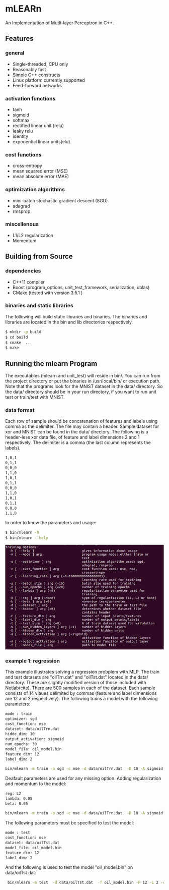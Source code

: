# mLEARn
An Implementation of Mutli-layer Perceptron in C++. 

## Features
### general
* Single-threaded, CPU only
* Reasonably fast
* Simple C++ constructs
* Linux platform currently supported
* Feed-forward networks

### activation functions
* tanh
* sigmoid
* softmax
* rectified linear unit (relu)
* leaky relu
* identity
* exponential linear units(elu)

### cost functions
* cross-entropy
* mean squared error (MSE)
* mean absolute error (MAE)

### optimization algorithms
* mini-batch stochastic gradient descent (SGD)
* adagrad
* rmsprop

### miscellenous
* L1/L2 regularization
* Momentum

## Building from Source
### dependencies
* C++11 compiler
* Boost (program_options, unit_test_framework, serialization, ublas)
* CMake (tested with version 3.5.1 )

### binaries and static libraries
The following will build static libraries and binaries. The binaries and libraries are located in the bin and lib directories respectively.
```bash
$ mkdir -p build
$ cd build
$ cmake  ..
$ make 
```
## Running the mlearn Program
The executables (mlearn and unit_test) will reside in bin/. You can run from the project directory or put the binaries in /usr/local/bin/ or execution path. Note that the programs look for the MNIST dataset in the data/ directory. So the data/ directory should be in your run directory, if you want to run unit test or train/test with MNIST.

### data format
Each row of sample should be concatenation of features and labels using comma as the delimiter. The file may contain a header. Sample dataset for xor and MNIST can be found in the data/ directory. The following is a header-less xor data file, of feature and label dimensions 2 and 1 respectively. The delimiter is a comma (the last column represents the labels).
```
1,0,1
0,1,1
0,0,0
1,1,0
1,0,1
0,1,1
0,0,0
1,1,0
1,0,1
0,1,1
0,0,0
1,1,0
```
In order to know  the parameters and usage:
```bash
$ bin/mlearn -h 
$ bin/mlearn --help
```
![](images/mlearn_help.png)
### example 1: regression
This example illustrates solving a regression probplem with MLP. The train and test datasets are "oilTrn.dat" and "oilTst.dat" located in the data/ directory. These are slightly modified version of those included with Netlab(cite). There are 500 samples in each of the dataset. Each sample consists of 14 vlaues delimited by commas (feature and label dimensions are 12 and 2 respectively). The following trains a model with the following parameters:
```
mode : train
optimizer: sgd
cost_function: mse
dataset: data/oilTrn.dat
hidde_dim: 10
output_activation: sigmoid
num_epochs: 30
model_file: oil_model.bin
feature_dim: 12
label_dim: 2
```
```bash
bin/mlearn -m train -o sgd -c mse -d data/oilTrn.dat  -D 10 -A sigmoid -n 30  -f oil_model.bin -F 12 -L 2
```
Deafault parameters are used for any missing option. Adding regularization and momentum to the model:
```
reg: L2
lambda: 0.05
beta: 0.05
```
```bash
bin/mlearn -m train -o sgd -c mse -d data/oilTrn.dat  -D 10 -A sigmoid -n 30  -f oil_model.bin -F 12 -L 2 -R L2 -l 0.05 -b 0.05
```
The following parameters must be specified to test the model:
```
mode : test
cost_function: mse
dataset: data/oilTst.dat
model_file: oil_model.bin
feature_dim: 12
label_dim: 2
```
And the following is used to test the model "oil_model.bin" on data/oilTst.dat:
```bash
 bin/mlearn -m test  -d data/oilTst.dat  -f oil_model.bin -F 12 -L 2 -c mse
```

